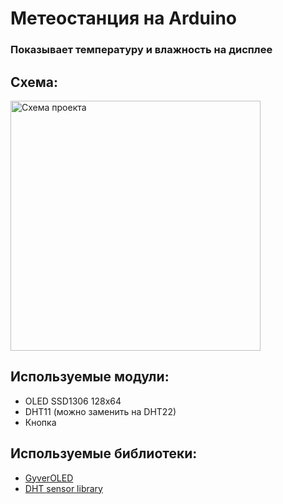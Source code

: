 # Метеостанция на Arduino
### Показывает температуру и влажность на дисплее
## Схема:
<img alt="Схема проекта" src="https://github.com/TheMiner203/meteostation-arduino/raw/main/Meteostation.png" width="400">

## Используемые модули:
* OLED SSD1306 128x64
* DHT11 (можно заменить на DHT22)
* Кнопка
## Используемые библиотеки:
* [GyverOLED](https://github.com/GyverLibs/GyverOLED)
* [DHT sensor library](https://github.com/adafruit/DHT-sensor-library)

